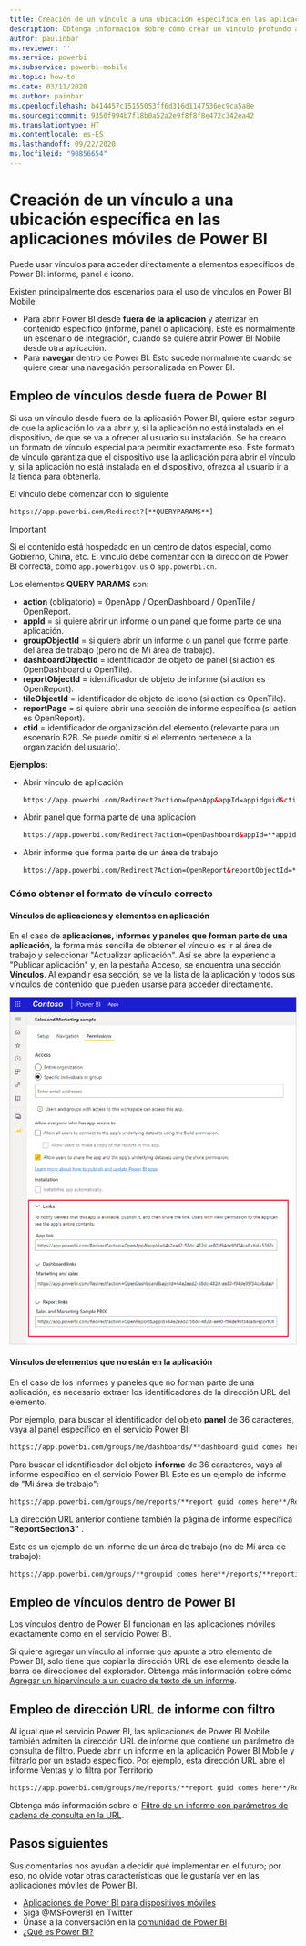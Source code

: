 ```yaml
---
title: Creación de un vínculo a una ubicación específica en las aplicaciones móviles de Power BI
description: Obtenga información sobre cómo crear un vínculo profundo a un panel, icono o informe específicos en la aplicación móvil de Power BI con un identificador uniforme de recursos (URI).
author: paulinbar
ms.reviewer: ''
ms.service: powerbi
ms.subservice: powerbi-mobile
ms.topic: how-to
ms.date: 03/11/2020
ms.author: painbar
ms.openlocfilehash: b414457c15155053ff6d316d1147536ec9ca5a8e
ms.sourcegitcommit: 9350f994b7f18b0a52a2e9f8f8f8e472c342ea42
ms.translationtype: HT
ms.contentlocale: es-ES
ms.lasthandoff: 09/22/2020
ms.locfileid: "90856654"
---
```

# <a name="create-a-link-to-a-specific-location-in-the-power-bi-mobile-apps"></a>Creación de un vínculo a una ubicación específica en las aplicaciones móviles de Power BI
Puede usar vínculos para acceder directamente a elementos específicos de Power BI: informe, panel e icono.

Existen principalmente dos escenarios para el uso de vínculos en Power BI Mobile: 

* Para abrir Power BI desde **fuera de la aplicación** y aterrizar en contenido específico (informe, panel o aplicación). Este es normalmente un escenario de integración, cuando se quiere abrir Power BI Mobile desde otra aplicación. 
* Para **navegar** dentro de Power BI. Esto sucede normalmente cuando se quiere crear una navegación personalizada en Power BI.


## <a name="use-links-from-outside-of-power-bi"></a>Empleo de vínculos desde fuera de Power BI
Si usa un vínculo desde fuera de la aplicación Power BI, quiere estar seguro de que la aplicación lo va a abrir y, si la aplicación no está instalada en el dispositivo, de que se va a ofrecer al usuario su instalación. Se ha creado un formato de vínculo especial para permitir exactamente eso. Este formato de vínculo garantiza que el dispositivo use la aplicación para abrir el vínculo y, si la aplicación no está instalada en el dispositivo, ofrezca al usuario ir a la tienda para obtenerla.

El vínculo debe comenzar con lo siguiente  
```html
https://app.powerbi.com/Redirect?[**QUERYPARAMS**]
```

> [!IMPORTANT]
> Si el contenido está hospedado en un centro de datos especial, como Gobierno, China, etc. El vínculo debe comenzar con la dirección de Power BI correcta, como `app.powerbigov.us` o `app.powerbi.cn`.   
>


Los elementos **QUERY PARAMS** son:
* **action** (obligatorio) = OpenApp / OpenDashboard / OpenTile / OpenReport.
* **appId** = si quiere abrir un informe o un panel que forme parte de una aplicación. 
* **groupObjectId** = si quiere abrir un informe o un panel que forme parte del área de trabajo (pero no de Mi área de trabajo).
* **dashboardObjectId** = identificador de objeto de panel (si action es OpenDashboard u OpenTile).
* **reportObjectId** = identificador de objeto de informe (si action es OpenReport).
* **tileObjectId** = identificador de objeto de icono (si action es OpenTile).
* **reportPage** = si quiere abrir una sección de informe específica (si action es OpenReport).
* **ctid** = identificador de organización del elemento (relevante para un escenario B2B. Se puede omitir si el elemento pertenece a la organización del usuario).

**Ejemplos:**

* Abrir vínculo de aplicación 
  ```html
  https://app.powerbi.com/Redirect?action=OpenApp&appId=appidguid&ctid=organizationid
  ```

* Abrir panel que forma parte de una aplicación 
  ```html
  https://app.powerbi.com/Redirect?action=OpenDashboard&appId=**appidguid**&dashboardObjectId=**dashboardidguid**&ctid=**organizationid**
  ```

* Abrir informe que forma parte de un área de trabajo
  ```html
  https://app.powerbi.com/Redirect?Action=OpenReport&reportObjectId=**reportidguid**&groupObjectId=**groupidguid**&reportPage=**ReportSectionName**
  ```

### <a name="how-to-get-the-right-link-format"></a>Cómo obtener el formato de vínculo correcto

#### <a name="links-of-apps-and-items-in-app"></a>Vínculos de aplicaciones y elementos en aplicación

En el caso de **aplicaciones, informes y paneles que forman parte de una aplicación**, la forma más sencilla de obtener el vínculo es ir al área de trabajo y seleccionar "Actualizar aplicación". Así se abre la experiencia "Publicar aplicación" y, en la pestaña Acceso, se encuentra una sección **Vínculos**. Al expandir esa sección, se ve la lista de la aplicación y todos sus vínculos de contenido que pueden usarse para acceder directamente.

![Vínculos de aplicación de publicación de Power BI ](./media/mobile-apps-links/mobile-link-copy-app-links.png)

#### <a name="links-of-items-not-in-app"></a>Vínculos de elementos que no están en la aplicación 

En el caso de los informes y paneles que no forman parte de una aplicación, es necesario extraer los identificadores de la dirección URL del elemento.

Por ejemplo, para buscar el identificador del objeto **panel** de 36 caracteres, vaya al panel específico en el servicio Power BI: 

```html
https://app.powerbi.com/groups/me/dashboards/**dashboard guid comes here**?ctid=**organization id comes here**`
```

Para buscar el identificador del objeto **informe** de 36 caracteres, vaya al informe específico en el servicio Power BI.
Este es un ejemplo de informe de "Mi área de trabajo":

```html
https://app.powerbi.com/groups/me/reports/**report guid comes here**/ReportSection3?ctid=**organization id comes here**`
```
La dirección URL anterior contiene también la página de informe específica **"ReportSection3"** .

Este es un ejemplo de un informe de un área de trabajo (no de Mi área de trabajo):

```html
https://app.powerbi.com/groups/**groupid comes here**/reports/**reportid comes here**/ReportSection1?ctid=**organizationid comes here**
```

## <a name="use-links-inside-power-bi"></a>Empleo de vínculos dentro de Power BI

Los vínculos dentro de Power BI funcionan en las aplicaciones móviles exactamente como en el servicio Power BI.

Si quiere agregar un vínculo al informe que apunte a otro elemento de Power BI, solo tiene que copiar la dirección URL de ese elemento desde la barra de direcciones del explorador. Obtenga más información sobre cómo [Agregar un hipervínculo a un cuadro de texto de un informe](../../create-reports/service-add-hyperlink-to-text-box.md).

## <a name="use-report-url-with-filter"></a>Empleo de dirección URL de informe con filtro
Al igual que el servicio Power BI, las aplicaciones de Power BI Mobile también admiten la dirección URL de informe que contiene un parámetro de consulta de filtro. Puede abrir un informe en la aplicación Power BI Mobile y filtrarlo por un estado específico. Por ejemplo, esta dirección URL abre el informe Ventas y lo filtra por Territorio

```html
https://app.powerbi.com/groups/me/reports/**report guid comes here**/ReportSection3?ctid=**organization id comes here**&filter=Store/Territory eq 'NC'
```

Obtenga más información sobre el [Filtro de un informe con parámetros de cadena de consulta en la URL](../../collaborate-share/service-url-filters.md).

## <a name="next-steps"></a>Pasos siguientes
Sus comentarios nos ayudan a decidir qué implementar en el futuro; por eso, no olvide votar otras características que le gustaría ver en las aplicaciones móviles de Power BI. 

* [Aplicaciones de Power BI para dispositivos móviles](mobile-apps-for-mobile-devices.md)
* Siga @MSPowerBI en Twitter
* Únase a la conversación en la [comunidad de Power BI](https://community.powerbi.com/)
* [¿Qué es Power BI?](../../fundamentals/power-bi-overview.md)
